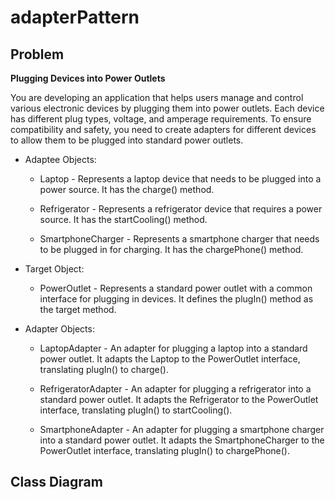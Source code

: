 # adapterPattern
## Problem
**Plugging Devices into Power Outlets**

You are developing an application that helps users manage and control various electronic devices by plugging them into power outlets. Each device has different plug types, voltage, and amperage requirements. To ensure compatibility and safety, you need to create adapters for different devices to allow them to be plugged into standard power outlets.

- Adaptee Objects:

  * Laptop - Represents a laptop device that needs to be plugged into a power source. It has the charge() method.

  * Refrigerator - Represents a refrigerator device that requires a power source. It has the startCooling() method.

  * SmartphoneCharger - Represents a smartphone charger that needs to be plugged in for charging. It has the chargePhone() method.

- Target Object:

  * PowerOutlet - Represents a standard power outlet with a common interface for plugging in devices. It defines the plugIn() method as the target method.

- Adapter Objects:

  * LaptopAdapter - An adapter for plugging a laptop into a standard power outlet. It adapts the Laptop to the PowerOutlet interface, translating plugIn() to charge().

  * RefrigeratorAdapter - An adapter for plugging a refrigerator into a standard power outlet. It adapts the Refrigerator to the PowerOutlet interface, translating plugIn() to startCooling().

  * SmartphoneAdapter - An adapter for plugging a smartphone charger into a standard power outlet. It adapts the SmartphoneCharger to the PowerOutlet interface, translating plugIn() to chargePhone().

## Class Diagram
